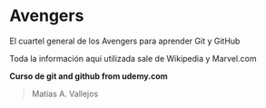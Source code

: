 # Avengers

El cuartel general de los Avengers para aprender Git y GitHub

Toda la información aquí utilizada sale de Wikipedia y Marvel.com

**Curso de git and github from udemy.com**
> Matias A. Vallejos 
